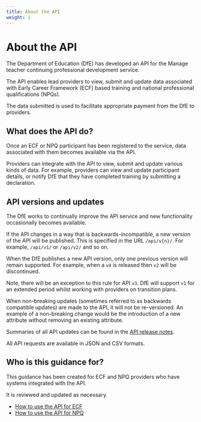 ```yaml
---
title: About the API
weight: 1
---
```


# About the API

The Department of Education (DfE) has developed an API for the Manage teacher continuing professional development service. 

The API enables lead providers to view, submit and update data associated with Early Career Framework (ECF) based training and national professional qualifications (NPQs). 

The data submitted is used to facilitate appropriate payment from the DfE to providers.

## What does the API do? 

Once an ECF or NPQ participant has been registered to the service, data associated with them becomes available via the API. 

Providers can integrate with the API to view, submit and update various kinds of data. For example, providers can view and update participant details, or notify DfE that they have completed training by submitting a declaration.

## API versions and updates

The DfE works to continually improve the API service and new functionality occasionally becomes available. 

If the API changes in a way that is backwards-incompatible, a new version of the API will be published. This is specified in the URL `/api/v{n}/`. For example, `/api/v1/` or  `/api/v2/` and so on. 

When the DfE publishes a new API version, only one previous version will remain supported. For example, when a `v4` is released then `v2` will be discontinued.

Note, there will be an exception to this rule for API `v3`. DfE will support `v1` for an extended period whilst working with providers on transition plans.

When non-breaking updates (sometimes referred to as backwards compatible updates) are made to the API, it will not be re-versioned. An example of a non-breaking change would be the introduction of a new attribute without removing an existing attribute. 

Summaries of all API updates can be found in the [API release notes](/api-reference/release-notes).

All API requests are available in JSON and CSV formats.

## Who is this guidance for?

This guidance has been created for ECF and NPQ providers who have systems integrated with the API. 

It is reviewed and updated as necessary. 

* [How to use the API for ECF](/api-reference/ecf) 
* [How to use the API for NPQ](/api-reference/npq)
